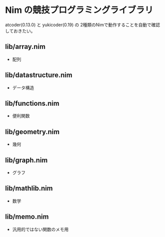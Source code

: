 # Nim の競技プログラミングライブラリ

atcoder(0.13.0) と yukicoder(0.19) の 2種類のNimで動作することを自動で確認しておきたい。

## lib/array.nim
- 配列
## lib/datastructure.nim
- データ構造
## lib/functions.nim
- 便利関数
## lib/geometry.nim
- 幾何
## lib/graph.nim
- グラフ
## lib/mathlib.nim
- 数学
## lib/memo.nim
- 汎用的ではない関数のメモ用
